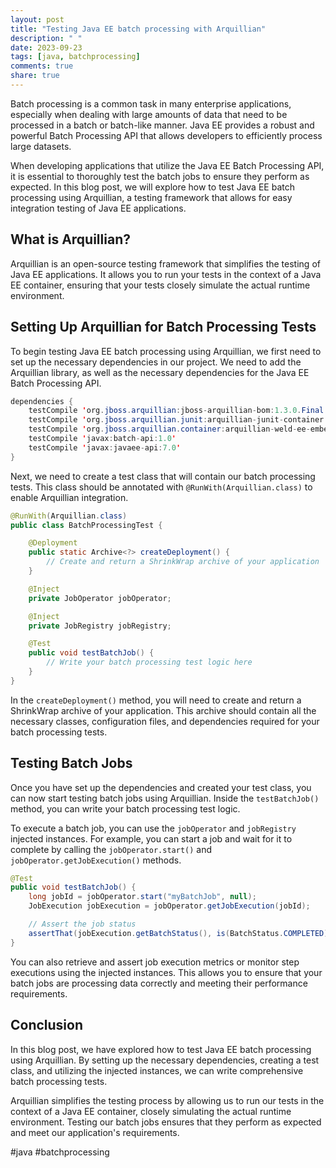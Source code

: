 ```yaml
---
layout: post
title: "Testing Java EE batch processing with Arquillian"
description: " "
date: 2023-09-23
tags: [java, batchprocessing]
comments: true
share: true
---
```


Batch processing is a common task in many enterprise applications, especially when dealing with large amounts of data that need to be processed in a batch or batch-like manner. Java EE provides a robust and powerful Batch Processing API that allows developers to efficiently process large datasets.

When developing applications that utilize the Java EE Batch Processing API, it is essential to thoroughly test the batch jobs to ensure they perform as expected. In this blog post, we will explore how to test Java EE batch processing using Arquillian, a testing framework that allows for easy integration testing of Java EE applications.

## What is Arquillian?

Arquillian is an open-source testing framework that simplifies the testing of Java EE applications. It allows you to run your tests in the context of a Java EE container, ensuring that your tests closely simulate the actual runtime environment.

## Setting Up Arquillian for Batch Processing Tests

To begin testing Java EE batch processing using Arquillian, we first need to set up the necessary dependencies in our project. We need to add the Arquillian library, as well as the necessary dependencies for the Java EE Batch Processing API.

```java
dependencies {
    testCompile 'org.jboss.arquillian:jboss-arquillian-bom:1.3.0.Final'
    testCompile 'org.jboss.arquillian.junit:arquillian-junit-container:1.1.14.Final'
    testCompile 'org.jboss.arquillian.container:arquillian-weld-ee-embedded-1.1:1.0.0.CR9'
    testCompile 'javax:batch-api:1.0'
    testCompile 'javax:javaee-api:7.0'
}
```

Next, we need to create a test class that will contain our batch processing tests. This class should be annotated with `@RunWith(Arquillian.class)` to enable Arquillian integration.

```java
@RunWith(Arquillian.class)
public class BatchProcessingTest {

    @Deployment
    public static Archive<?> createDeployment() {
        // Create and return a ShrinkWrap archive of your application
    }

    @Inject
    private JobOperator jobOperator;

    @Inject
    private JobRegistry jobRegistry;

    @Test
    public void testBatchJob() {
        // Write your batch processing test logic here
    }
}
```

In the `createDeployment()` method, you will need to create and return a ShrinkWrap archive of your application. This archive should contain all the necessary classes, configuration files, and dependencies required for your batch processing tests.

## Testing Batch Jobs

Once you have set up the dependencies and created your test class, you can now start testing batch jobs using Arquillian. Inside the `testBatchJob()` method, you can write your batch processing test logic.

To execute a batch job, you can use the `jobOperator` and `jobRegistry` injected instances. For example, you can start a job and wait for it to complete by calling the `jobOperator.start()` and `jobOperator.getJobExecution()` methods.

```java
@Test
public void testBatchJob() {
    long jobId = jobOperator.start("myBatchJob", null);
    JobExecution jobExecution = jobOperator.getJobExecution(jobId);

    // Assert the job status
    assertThat(jobExecution.getBatchStatus(), is(BatchStatus.COMPLETED));
}
```

You can also retrieve and assert job execution metrics or monitor step executions using the injected instances. This allows you to ensure that your batch jobs are processing data correctly and meeting their performance requirements.

## Conclusion

In this blog post, we have explored how to test Java EE batch processing using Arquillian. By setting up the necessary dependencies, creating a test class, and utilizing the injected instances, we can write comprehensive batch processing tests.

Arquillian simplifies the testing process by allowing us to run our tests in the context of a Java EE container, closely simulating the actual runtime environment. Testing our batch jobs ensures that they perform as expected and meet our application's requirements.

#java #batchprocessing